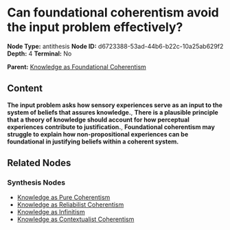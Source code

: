 # Can foundational coherentism avoid the input problem effectively?

**Node Type:** antithesis
**Node ID:** d6723388-53ad-44b6-b22c-10a25ab629f2
**Depth:** 4
**Terminal:** No

**Parent:** [Knowledge as Foundational Coherentism](knowledge-as-foundational-coherentism-synthesis-49b6f882-c3f8-47a3-bc3c-43879476213f.md)

## Content

**The input problem asks how sensory experiences serve as an input to the system of beliefs that assures knowledge.**, **There is a plausible principle that a theory of knowledge should account for how perceptual experiences contribute to justification.**, **Foundational coherentism may struggle to explain how non-propositional experiences can be foundational in justifying beliefs within a coherent system.**

## Related Nodes

### Synthesis Nodes

- [Knowledge as Pure Coherentism](knowledge-as-pure-coherentism-synthesis-5ef991e9-c5a4-4854-8a00-e53415785e99.md)
- [Knowledge as Reliabilist Coherentism](knowledge-as-reliabilist-coherentism-synthesis-e9ddcc69-a831-4f88-a25a-4c42cfcdaf20.md)
- [Knowledge as Infinitism](knowledge-as-infinitism-synthesis-e59a299e-31b3-4ae7-9430-e5006b503236.md)
- [Knowledge as Contextualist Coherentism](knowledge-as-contextualist-coherentism-synthesis-b0cb9f2b-6f8e-4795-8b11-c2194e0ca209.md)
